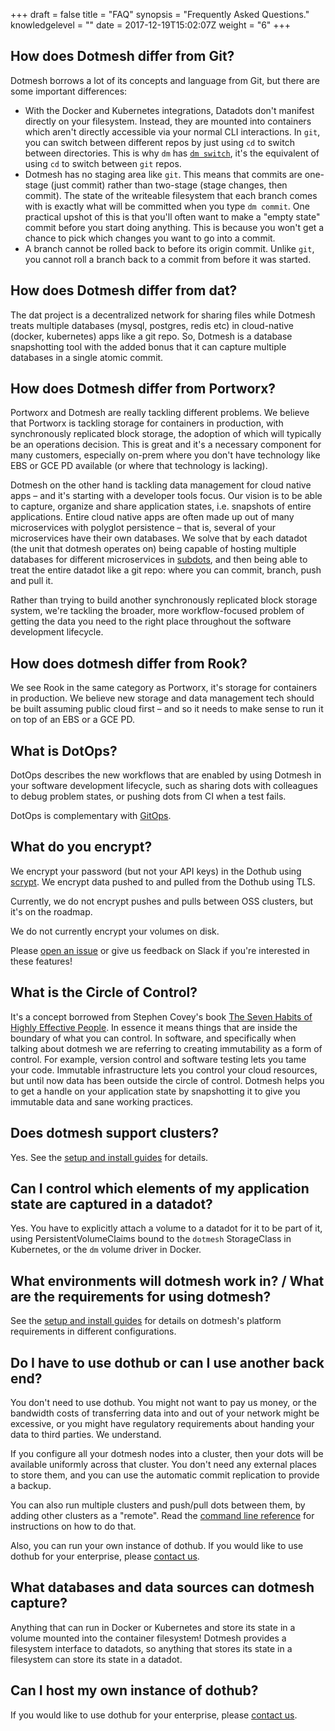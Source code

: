 +++
draft = false
title = "FAQ"
synopsis = "Frequently Asked Questions."
knowledgelevel = ""
date = 2017-12-19T15:02:07Z
weight = "6"
+++

## How does Dotmesh differ from Git?

Dotmesh borrows a lot of its concepts and language from Git, but there are some important differences:

* With the Docker and Kubernetes integrations, Datadots don't manifest directly on your filesystem.
  Instead, they are mounted into containers which aren't directly accessible via your normal CLI interactions.
  In `git`, you can switch between different repos by just using `cd` to switch between directories.
  This is why `dm` has [`dm switch`](/references/cli/#select-a-different-current-dot-dm-switch-dot), it's the equivalent of using `cd` to switch between `git` repos.
* Dotmesh has no staging area like `git`.
  This means that commits are one-stage (just commit) rather than two-stage (stage changes, then commit).
  The state of the writeable filesystem that each branch comes with is exactly what will be committed when you type `dm commit`.
  One practical upshot of this is that you'll often want to make a "empty state" commit before you start doing anything.
  This is because you won't get a chance to pick which changes you want to go into a commit.
* A branch cannot be rolled back to before its origin commit.
  Unlike `git`, you cannot roll a branch back to a commit from before it was started.

## How does Dotmesh differ from dat?

The dat project is a decentralized network for sharing files while Dotmesh treats multiple databases (mysql, postgres, redis etc) in cloud-native (docker, kubernetes) apps like a git repo. So, Dotmesh is a database snapshotting tool with the added bonus that it can capture multiple databases in a single atomic commit.

## How does Dotmesh differ from Portworx?

Portworx and Dotmesh are really tackling different problems. We believe that Portworx is tackling storage for containers in production, with synchronously replicated block storage, the adoption of which will typically be an operations decision. This is great and it's a necessary component for many customers, especially on-prem where you don't have technology like EBS or GCE PD available (or where that technology is lacking).

Dotmesh on the other hand is tackling data management for cloud native apps – and it's starting with a developer tools focus. Our vision is to be able to capture, organize and share application states, i.e. snapshots of entire applications. Entire cloud native apps are often made up out of many microservices with polyglot persistence – that is, several of your microservices have their own databases. We solve that by each datadot (the unit that dotmesh operates on) being capable of hosting multiple databases for different microservices in [subdots](/concepts/what-is-a-datadot/#subdots), and then being able to treat the entire datadot like a git repo: where you can commit, branch, push and pull it.

Rather than trying to build another synchronously replicated block storage system, we're tackling the broader, more workflow-focused problem of getting the data you need to the right place throughout the software development lifecycle. 

## How does dotmesh differ from Rook?

We see Rook in the same category as Portworx, it's storage for containers in production. We believe new storage and data management tech should be built assuming public cloud first – and so it needs to make sense to run it on top of an EBS or a GCE PD.


## What is DotOps?

DotOps describes the new workflows that are enabled by using Dotmesh in your software development lifecycle, such as sharing dots with colleagues to debug problem states, or pushing dots from CI when a test fails.

DotOps is complementary with [GitOps](https://www.weave.works/blog/gitops-operations-by-pull-request).

## What do you encrypt?

We encrypt your password (but not your API keys) in the Dothub using [scrypt](https://godoc.org/golang.org/x/crypto/scrypt).
We encrypt data pushed to and pulled from the Dothub using TLS.

Currently, we do not encrypt pushes and pulls between OSS clusters, but it's on the roadmap.

We do not currently encrypt your volumes on disk.

Please [open an issue](https://github.com/dotmesh-io/dotmesh/issues/new) or give us feedback on Slack if you're interested in these features!

## What is the Circle of Control?

It's a concept borrowed from Stephen Covey's book [The Seven Habits
of Highly Effective
People](https://en.wikipedia.org/wiki/The_7_Habits_of_Highly_Effective_People). In
essence it means things that are inside the boundary of what you can
control. In software, and specifically when talking about dotmesh we
are referring to creating immutability as a form of control. For
example, version control and software testing lets you tame your
code. Immutable infrastructure lets you control your cloud resources,
but until now data has been outside the circle of control. Dotmesh
helps you to get a handle on your application state by snapshotting it
to give you immutable data and sane working practices.

## Does dotmesh support clusters?

Yes. See the [setup and install guides](/install-setup/) for details.

## Can I control which elements of my application state are captured in a datadot?

Yes. You have to explicitly attach a volume to a datadot for it to be
part of it, using PersistentVolumeClaims bound to the `dotmesh`
StorageClass in Kubernetes, or the `dm` volume driver in Docker.

## What environments will dotmesh work in? / What are the requirements for using dotmesh?

See the [setup and install guides](/install-setup/) for details on
dotmesh's platform requirements in different configurations.

## Do I have to use dothub or can I use another back end?

You don't need to use dothub. You might not want to pay us money, or
the bandwidth costs of transferring data into and out of your network
might be excessive, or you might have regulatory requirements about
handing your data to third parties. We understand.

If you configure all your dotmesh nodes into a cluster, then your dots
will be available uniformly across that cluster. You don't need any
external places to store them, and you can use the automatic commit
replication to provide a backup.

You can also run multiple clusters and push/pull dots between them, by
adding other clusters as a "remote". Read the [command line
reference](/references/cli/) for instructions on how to do that.

Also, you can run your own instance of dothub. If you would like to
use dothub for your enterprise, please [contact
us](https://dotmesh.com/pricing/register-interest/).

## What databases and data sources can dotmesh capture?

Anything that can run in Docker or Kubernetes and store its state in a
volume mounted into the container filesystem! Dotmesh provides a
filesystem interface to datadots, so anything that stores its state in
a filesystem can store its state in a datadot.

##  Can I host my own instance of dothub?

If you would like to use dothub for your enterprise, please [contact
us](https://dotmesh.com/pricing/register-interest/).
